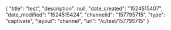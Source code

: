 {
    "title": "test",
    "description": null,
    "date_created": "1524515407",
    "date_modified": "1524515424",
    "channelid": "157795715",
    "type": "captivate",
    "layout": "channel",
    "url": "\/c\/test\/157795715"
}